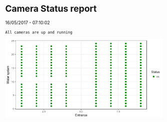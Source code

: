 Camera Status report
================
16/05/2017 - 07:10:02

    All cameras are up and running

![](camreport_files/figure-markdown_github/unnamed-chunk-2-1.png)
